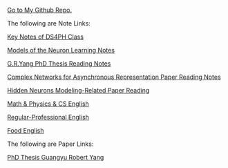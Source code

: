 [Go to My Github Repo.](https://github.com/HollisChen/NoteSharing)

The following are Note Links:

[Key Notes of DS4PH Class](https://hollischen.github.io/NoteSharing/DS4PH%20Class%20Notes/Key%20Notes%20of%20DS4PH%20Class)

[Models of the Neuron Learning Notes](https://hollischen.github.io/NoteSharing/Models%20of%20the%20Neuron%20Class%20Notes/Models%20of%20the%20Neuron%20Learning%20Notes)

[G.R.Yang PhD Thesis Reading Notes](https://hollischen.github.io/NoteSharing/Neuroscience%20and%20AI/G.R.Yang%20PhD%20Thesis%20Reading%20Notes)

[Complex Networks for Asynchronous Representation Paper Reading Notes](https://hollischen.github.io/NoteSharing/ZhengHao_Project/CNAP%20Paper%20Reading%20Notes)

[Hidden Neurons Modeling-Related Paper Reading](https://hollischen.github.io/NoteSharing/Shuqi_Project/HNM%20Paper%20Reading%20Notes)

[Math & Physics & CS English](https://hollischen.github.io/NoteSharing/English%20Notes/Math%20&%20Physics%20&%20CS%20English)

[Regular-Professional English](https://hollischen.github.io/NoteSharing/English%20Notes/Regular-Professional%20English)

[Food English](https://hollischen.github.io/NoteSharing/English%20Notes/Food%20English)

The following are Paper Links:

[PhD Thesis Guangyu Robert Yang](https://hollischen.github.io/NoteSharing/Papers/PhD%20Thesis%20Guangyu%20Robert%20Yang.pdf)
